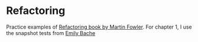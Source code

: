 # Refactoring 

Practice examples of [Refactoring book by Martin Fowler](https://martinfowler.com/books/refactoring.html).
For chapter 1, I use the snapshot tests from [Emily Bache](https://coding-is-like-cooking.info/2019/11/turning-an-example-by-martin-fowler-into-a-refactoring-kata/)


